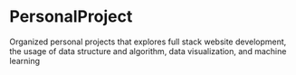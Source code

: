 # PersonalProject
Organized personal projects that explores full stack website development, the usage of data structure and algorithm, data visualization, and machine learning

